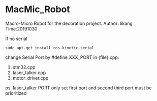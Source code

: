 # MacMic_Robot

Macro-Micro Robot for the decoration project.
Author: likang
Time:20191030


If no serial 

```
sudo apt-get install ros-kinetic-serial
```

change Serial Port by #define XXX_PORT in {file}.cpp: 

1. stm32.cpp
2. laser_talker.cpp
3. motor_driver.cpp

ps. laser_talker PORT only set first port and second third port must be prioritized
